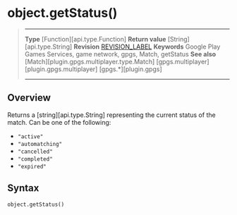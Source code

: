 # object.getStatus()

> --------------------- ------------------------------------------------------------------------------------------
> __Type__              [Function][api.type.Function]
> __Return value__      [String][api.type.String]
> __Revision__          [REVISION_LABEL](REVISION_URL)
> __Keywords__          Google Play Games Services, game network, gpgs, Match, getStatus
> __See also__          [Match][plugin.gpgs.multiplayer.type.Match]
>						[gpgs.multiplayer][plugin.gpgs.multiplayer]
>                       [gpgs.*][plugin.gpgs]
> --------------------- ------------------------------------------------------------------------------------------

## Overview

Returns a [string][api.type.String] representing the current status of the match. Can be one of the following:

* `"active"`
* `"automatching"`
* `"cancelled"`
* `"completed"`
* `"expired"`

## Syntax

	object.getStatus()
